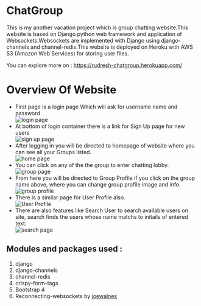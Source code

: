 # ChatGroup
This is my another vacation project which is group chatting website.This website is based on Django python web framework and application of Websockets.Websockets are implemented with Django using django-channels and channel-redis.This website is deployed on Heroku with AWS S3 (Amazon Web Services) for storing user files.  
  

You can explore more on : <https://rudresh-chatgroup.herokuapp.com/>  
# Overview Of Website
* First page is a login page Which will ask for username name and password  
![login page](https://raw.githubusercontent.com/RudreshVeerkhare/ChatGroup/master/readme%20images/login.png "login page")  
* At bottom of login container there is a link for Sign Up page for new users  
![sign up page](https://raw.githubusercontent.com/RudreshVeerkhare/ChatGroup/master/readme%20images/register.png "register page")  
* After logging in you will be directed to homepage of website where you can see all your Groups listed.  
![home page](https://raw.githubusercontent.com/RudreshVeerkhare/ChatGroup/master/readme%20images/home.png "home page")  
* You can click on any of the the group to enter chatting lobby.  
![group page](https://raw.githubusercontent.com/RudreshVeerkhare/ChatGroup/master/readme%20images/group.png)  
* From here you will be directed to Group Profile if you click on the group name above, where you can change group profile image and info.  
![group profile](https://raw.githubusercontent.com/RudreshVeerkhare/ChatGroup/master/readme%20images/group_profile.png "group profile")  
* There is a similar page for User Profile also.  
![User Profile](https://raw.githubusercontent.com/RudreshVeerkhare/ChatGroup/master/readme%20images/user_profile.png)  
* There are also features like Search User to search available users on site, search finds the users whose name matchs to initails of entered text.  
![search page](https://raw.githubusercontent.com/RudreshVeerkhare/ChatGroup/master/readme%20images/search_user.png)  
## Modules and packages used :
1) django  
2) django-channels
3) channel-redis  
4) crispy-form-tags  
5) Bootstrap 4  
6) Reconnecting-websockets by  [joewalnes](https://github.com/joewalnes/reconnecting-websocket "reconnecting-websockets github repository")  



